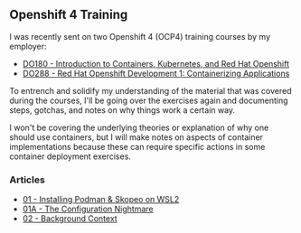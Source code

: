 ## Openshift 4 Training
I was recently sent on two Openshift 4 (OCP4) training courses by my employer:
* [DO180 - Introduction to Containers, Kubernetes, and Red Hat Openshift](https://www.redhat.com/en/services/training/do180-introduction-containers-kubernetes-red-hat-openshift)
* [DO288 - Red Hat Openshift Development 1: Containerizing Applications](https://www.redhat.com/en/services/training/do288-red-hat-openshift-development-i-containerizing-applications)

To entrench and solidify my understanding of the material that was covered during the courses, I'll be going over the exercises again and documenting steps, gotchas, and notes on why things work a certain way.

I won't be covering the underlying theories or explanation of why one should use containers, but I will make notes on aspects of container implementations because these can require specific actions in some container deployment exercises.

### Articles
* [01 - Installing Podman & Skopeo on WSL2](./01-install-podman-and-skopeo-on-WSL2.md)
* [01A - The Configuration Nightmare](./01a-configuration-nightmare.md)
* [02 - Background Context](./02-background-context.md)
